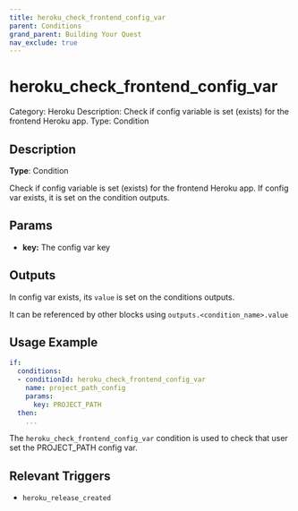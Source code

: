 ```yaml
---
title: heroku_check_frontend_config_var
parent: Conditions
grand_parent: Building Your Quest
nav_exclude: true
---
```


# heroku_check_frontend_config_var

Category: Heroku
Description: Check if config variable is set (exists) for the frontend Heroku app.
Type: Condition

## Description

**Type**: Condition

Check if config variable is set (exists) for the frontend Heroku app. If config var exists, it is set on the condition outputs.

## Params

- **key:** The config var key

## Outputs

In config var exists, its `value` is set on the conditions outputs.

It can be referenced by other blocks using `outputs.<condition_name>.value`

## Usage Example

```yaml
if:
  conditions:
  - conditionId: heroku_check_frontend_config_var
    name: project_path_config
    params:
      key: PROJECT_PATH
  then: 
    ...
```

The `heroku_check_frontend_config_var` condition is used to check that user set the PROJECT_PATH config var.

## Relevant Triggers

- `heroku_release_created`
